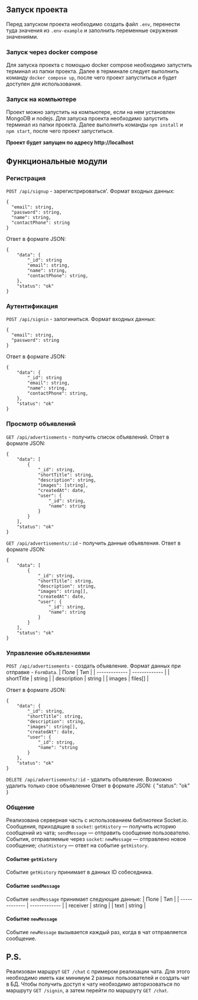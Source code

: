 ## Запуск проекта
Перед запуском проекта необходимо создать файл `.env`, перенести туда значения из `.env-example` и заполнить переменные окружения значениями.
### Запуск через docker compose
Для запуска проекта с помощью docker compose необходимо запустить терминал из папки проекта. Далее в терминале следует выполнить команду `docker compose up`, после чего проект запуститься и будет доступен для использования.
### Запуск на компьютере
Проект можно запустить на компьютере, если на нем установлен MongoDB и nodejs. Для запуска проекта необходимо запустить терминал из папки проекта. Далее выполнить команды `npm install` и `npm start`, после чего проект запуститься.

**Проект будет запущен по адресу http://localhost**
## Функциональные модули
### Регистрация
`POST /api/signup` - зарегистрироваться'.
Формат входных данных:
```
{
  "email": string,
  "password": string,
  "name": string,
  "contactPhone": string
}
```
Ответ в формате JSON:
```
{
    "data": {
        "_id": string
        "email": string,
        "name": string,
        "contactPhone": string,
    },
    "status": "ok"
}
```
### Аутентификация
`POST /api/signin` - залогиниться.
Формат входных данных:
```
{
  "email": string,
  "password": string
}
```
Ответ в формате JSON:
```
{
    "data": {
        "_id": string
        "email": string,
        "name": string,
        "contactPhone": string,
    },
    "status": "ok"
}
```
### Просмотр объявлений
`GET /api/advertisements` - получить список объявлений.
Ответ в формате JSON:
```
{
    "data": [
        {
            "_id": string,
            "shortTitle": string,
            "description": string,
            "images": [string],
            "createdAt": date,
            "user": {
                "_id": string,
                "name": string
            }
        }
    ],
    "status": "ok"
}
```
`GET /api/advertisements/:id` - получить данные объявления.
Ответ в формате JSON:
```
{
    "data": [
        {
            "_id": string,
            "shortTitle": string,
            "description": string,
            "images": string[],
            "createdAt": date,
            "user": {
                "_id": string,
                "name": string
            }
        }
    ],
    "status": "ok"
}
```
### Управление объявлениями
`POST /api/advertisements` - создать объявление.
Формат данных при отправке - `FormData`.
| Поле  | Тип |
| ------------- | ------------- |
| shortTitle  | string |
| description | string |
| images | files[] |

Ответ в формате JSON:
```
{
    "data": {
        "_id": string,
        "shortTitle": string,
        "description": string,
        "images": string[],
        "createdAt": date,
        "user": {
            "_id": string,
            "name": "string
        }
    },
    "status": "ok"
}
```
`DELETE /api/advertisements/:id` - удалить объявление. Возможно удалить только свое объявление
Ответ в формате JSON:
{
    "status": "ok"
}
### Общение
Реализована серверная часть с использованием библиотеки Socket.io.
Сообщения, приходящие в `socket`:
`getHistory` — получить историю сообщений из чата;
`sendMessage` — отправить сообщение пользователю.
События, отправляемые через `socket`:
`newMessage` — отправлено новое сообщение;
`chatHistory` — ответ на событие `getHistory`.
#### Событие `getHistory`
Событие `getHistory` принимает в данных ID собеседника.
#### Событие `sendMessage`
Событие `sendMessage` принимает следующие данные:
| Поле  | Тип |
| ------------- | ------------- |
| receiver  | string |
| text | string |
#### Событие `newMessage`
Событие `newMessage` вызывается каждый раз, когда в чат отправляется сообщение.

## P.S.
Реализован маршрут `GET /chat` с примером реализации чата. Для этого необходимо иметь как минимум 2 разных пользователей и создать чат в БД. Чтобы получить доступ к чату необходимо авторизоваться по маршруту `GET /signin`, а затем перейти по маршруту `GET /chat`.
